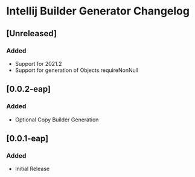 <!-- Keep a Changelog guide -> https://keepachangelog.com -->

# Intellij Builder Generator Changelog

## [Unreleased]
### Added
- Support for 2021.2
- Support for generation of Objects.requireNonNull

## [0.0.2-eap]
### Added
- Optional Copy Builder Generation

## [0.0.1-eap]
### Added
- Initial Release